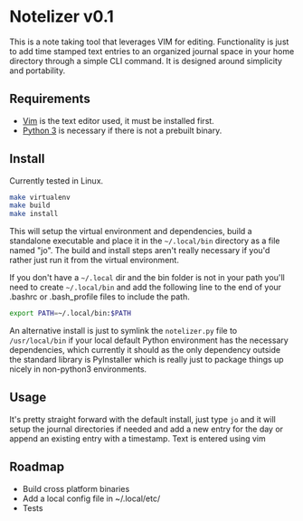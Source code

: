 Notelizer v0.1
================
This is a note taking tool that leverages VIM for editing.  Functionality is just to add time stamped text entries to an organized journal space in your home directory through a simple CLI command.  It is designed around simplicity and portability.

Requirements
------------
* [Vim](https://www.vim.org/) is the text editor used, it must be installed first. 
* [Python 3](https://www.python.org/downloads/) is necessary if there is not a prebuilt binary.

Install
-------
Currently tested in Linux.

```bash
make virtualenv
make build
make install
```
This will setup the virtual environment and dependencies, build a standalone executable and place it in the `~/.local/bin` directory as a file named "jo".  The build and install steps aren't really necessary if you'd rather just run it from the virtual environment.

If you don't have a `~/.local` dir and the bin folder is not in your path you'll need to create `~/.local/bin` and add the following line to the end of your .bashrc or .bash_profile files to  include the path.

```bash
export PATH=~/.local/bin:$PATH
```

An alternative install is just to symlink the `notelizer.py` file to `/usr/local/bin` if your local default Python environment has the necessary dependencies, which currently it should as the only dependency outside the standard library is PyInstaller which is really just to package things up nicely in non-python3 environments.

Usage
-----
It's pretty straight forward with the default install, just type `jo` and it will setup the journal directories if needed and add a new entry for the day or append an existing entry with a timestamp.  Text is entered using vim

Roadmap
-------
* Build cross platform binaries
* Add a local config file in ~/.local/etc/
* Tests
